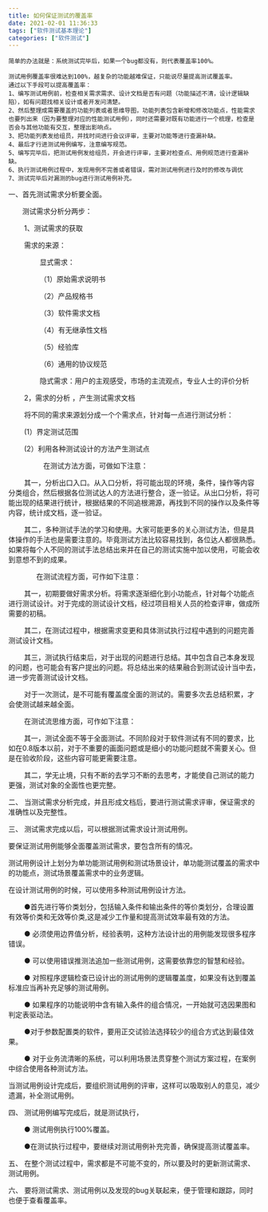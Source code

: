 ```yaml
---
title: 如何保证测试的覆盖率
date: 2021-02-01 11:36:33
tags: ["软件测试基本理论"]
categories: ["软件测试"]
---
```


```
简单的办法就是：系统测试完毕后，如果一个bug都没有，则代表覆盖率100%。

测试用例覆盖率很难达到100%，越复杂的功能越难保证，只能说尽量提高测试覆盖率。
通过以下手段可以提高覆盖率：
1、编写测试用例前，检查相关需求需求、设计文档是否有问题（功能描述不清，设计逻辑缺陷），如有问题找相关设计或者开发问清楚。
2、然后整理成需要覆盖的功能列表或者思维导图，功能列表包含新增和修改功能点，性能需求也要列出来（因为要整理对应的性能测试用例），同时还需要对既有功能进行一个梳理，检查是否会与其他功能有交互，整理出影响点。
3、把功能列表发给组员，并找时间进行会议评审，主要对功能等进行查漏补缺。
4、最后才行进测试用例编写，注意编写规范。
5、编写完毕后，把测试用例发给组员，开会进行评审，主要对检查点、用例规范进行查漏补缺。
6、执行测试用例过程中，发现用例不完善或者错误，需对测试用例进行及时的修改与调优
7、测试完毕后对漏测的bug进行测试用例补充。
```
<!--more-->

一、首先测试需求分析要全面。

　　测试需求分析分两步：

&nbsp;&nbsp;&nbsp;&nbsp;&nbsp;&nbsp;&nbsp;&nbsp;1、测试需求的获取

&nbsp;&nbsp;&nbsp;&nbsp;&nbsp;&nbsp;&nbsp;&nbsp;需求的来源：

&nbsp;&nbsp;&nbsp;&nbsp;&nbsp;&nbsp;&nbsp;&nbsp;&nbsp;&nbsp;&nbsp;&nbsp;&nbsp;&nbsp;&nbsp;&nbsp;显式需求：

&nbsp;&nbsp;&nbsp;&nbsp;&nbsp;&nbsp;&nbsp;&nbsp;&nbsp;&nbsp;&nbsp;&nbsp;&nbsp;&nbsp;&nbsp;&nbsp;（1）原始需求说明书

&nbsp;&nbsp;&nbsp;&nbsp;&nbsp;&nbsp;&nbsp;&nbsp;&nbsp;&nbsp;&nbsp;&nbsp;&nbsp;&nbsp;&nbsp;&nbsp;（2）产品规格书

&nbsp;&nbsp;&nbsp;&nbsp;&nbsp;&nbsp;&nbsp;&nbsp;&nbsp;&nbsp;&nbsp;&nbsp;&nbsp;&nbsp;&nbsp;&nbsp;（3）软件需求文档

&nbsp;&nbsp;&nbsp;&nbsp;&nbsp;&nbsp;&nbsp;&nbsp;&nbsp;&nbsp;&nbsp;&nbsp;&nbsp;&nbsp;&nbsp;&nbsp;（4）有无继承性文档

&nbsp;&nbsp;&nbsp;&nbsp;&nbsp;&nbsp;&nbsp;&nbsp;&nbsp;&nbsp;&nbsp;&nbsp;&nbsp;&nbsp;&nbsp;&nbsp;（5）经验库

&nbsp;&nbsp;&nbsp;&nbsp;&nbsp;&nbsp;&nbsp;&nbsp;&nbsp;&nbsp;&nbsp;&nbsp;&nbsp;&nbsp;&nbsp;&nbsp;（6）通用的协议规范

&nbsp;&nbsp;&nbsp;&nbsp;&nbsp;&nbsp;&nbsp;&nbsp;&nbsp;&nbsp;&nbsp;&nbsp;&nbsp;&nbsp;&nbsp;&nbsp;隐式需求：用户的主观感受，市场的主流观点，专业人士的评价分析


&nbsp;&nbsp;&nbsp;&nbsp;&nbsp;&nbsp;&nbsp;&nbsp;2，需求的分析 ，产生测试需求文档

&nbsp;&nbsp;&nbsp;&nbsp;&nbsp;&nbsp;&nbsp;&nbsp;将不同的需求来源划分成一个个需求点，针对每一点进行测试分析：

&nbsp;&nbsp;&nbsp;&nbsp;&nbsp;&nbsp;&nbsp;&nbsp;(1）界定测试范围

&nbsp;&nbsp;&nbsp;&nbsp;&nbsp;&nbsp;&nbsp;&nbsp;(2）利用各种测试设计的方法产生测试点

　　　　　在测试方法方面，可做如下注意：

&nbsp;&nbsp;&nbsp;&nbsp;&nbsp;&nbsp;&nbsp;&nbsp;其一，分析出口入口。从入口分析，将可能出现的环境，条件，操作等内容分类组合，然后根据各位测试达人的方法进行整合，逐一验证。从出口分析，将可能出现的结果进行统计，根据结果的不同追根溯源，再找到不同的操作以及条件等内容，统计成文档，逐一验证。

&nbsp;&nbsp;&nbsp;&nbsp;&nbsp;&nbsp;&nbsp;&nbsp;其二，多种测试手法的学习和使用。大家可能更多的关心测试方法，但是具体操作的手法也是需要注意的。毕竟测试方法比较容易找到，各位达人都很熟悉。如果将每个人不同的测试手法总结出来并在自己的测试实施中加以使用，可能会收到意想不到的成果。

　　　　在测试流程方面，可作如下注意：

&nbsp;&nbsp;&nbsp;&nbsp;&nbsp;&nbsp;&nbsp;&nbsp;其一，初期要做好需求分析。将需求逐渐细化到小功能点，针对每个功能点进行测试设计。对于完成的测试设计文档，经过项目相关人员的检查评审，做成所需要的初稿。

&nbsp;&nbsp;&nbsp;&nbsp;&nbsp;&nbsp;&nbsp;&nbsp;其二，在测试过程中，根据需求变更和具体测试执行过程中遇到的问题完善测试设计文档。

&nbsp;&nbsp;&nbsp;&nbsp;&nbsp;&nbsp;&nbsp;&nbsp;其三，测试执行结束后，对于出现的问题进行总结。其中包含自己本身发现的问题，也可能会有客户提出的问题。将总结出来的结果融合到测试设计当中去，进一步完善测试设计文档。

&nbsp;&nbsp;&nbsp;&nbsp;&nbsp;&nbsp;&nbsp;&nbsp;对于一次测试，是不可能有覆盖度全面的测试的。需要多次去总结积累，才会使测试越来越全面。

&nbsp;&nbsp;&nbsp;&nbsp;&nbsp;&nbsp;&nbsp;&nbsp;在测试流思维方面，可作如下注意：

&nbsp;&nbsp;&nbsp;&nbsp;&nbsp;&nbsp;&nbsp;&nbsp;其一，测试全面不等于全面测试。不同阶段对于软件测试有不同的要求，比如在0.8版本以前，对于不重要的画面问题或是细小的功能问题就不需要关心。但是在验收阶段，这些内容可能更需要注意。

&nbsp;&nbsp;&nbsp;&nbsp;&nbsp;&nbsp;&nbsp;&nbsp;其二，学无止境，只有不断的去学习不断的去思考，才能使自己测试的能力更强，测试对象的全面性也更完整。<br>

二、 当测试需求分析完成，并且形成文档后，要进行测试需求评审，保证需求的准确性以及完整性。<br>

三、 测试需求完成以后，可以根据测试需求设计测试用例。

要保证测试用例能够全面覆盖测试需求，要包含所有的情况。

测试用例设计上划分为单功能测试用例和测试场景设计，单功能测试覆盖的需求中的功能点，测试场景覆盖需求中的业务逻辑。

在设计测试用例的时候，可以使用多种测试用例设计方法。

&nbsp;&nbsp;&nbsp;&nbsp;&nbsp;&nbsp;&nbsp;&nbsp;●首先进行等价类划分，包括输入条件和输出条件的等价类划分，合理设置有效等价类和无效等价类,这是减少工作量和提高测试效率最有效的方法。

&nbsp;&nbsp;&nbsp;&nbsp;&nbsp;&nbsp;&nbsp;&nbsp;● 必须使用边界值分析，经验表明，这种方法设计出的用例能发现很多程序错误。

&nbsp;&nbsp;&nbsp;&nbsp;&nbsp;&nbsp;&nbsp;&nbsp;● 可以使用错误推测法追加一些测试用例，这需要依靠您的智慧和经验。

&nbsp;&nbsp;&nbsp;&nbsp;&nbsp;&nbsp;&nbsp;&nbsp;● 对照程序逻辑检查已设计出的测试用例的逻辑覆盖度，如果没有达到覆盖标准应当再补充足够的测试用例。

&nbsp;&nbsp;&nbsp;&nbsp;&nbsp;&nbsp;&nbsp;&nbsp;● 如果程序的功能说明中含有输入条件的组合情况，一开始就可选因果图和判定表驱动法。

&nbsp;&nbsp;&nbsp;&nbsp;&nbsp;&nbsp;&nbsp;&nbsp;●对于参数配置类的软件，要用正交试验法选择较少的组合方式达到最佳效果。

&nbsp;&nbsp;&nbsp;&nbsp;&nbsp;&nbsp;&nbsp;&nbsp;● 对于业务流清晰的系统，可以利用场景法贯穿整个测试方案过程，在案例中综合使用各种测试方法。

当测试用例设计完成后，要组织测试用例的评审，这样可以吸取别人的意见，减少遗漏，补全测试用例。<br>

四、 测试用例编写完成后，就是测试执行，

&nbsp;&nbsp;&nbsp;&nbsp;&nbsp;&nbsp;&nbsp;&nbsp;● 测试用例执行100%覆盖。

&nbsp;&nbsp;&nbsp;&nbsp;&nbsp;&nbsp;&nbsp;&nbsp;●在测试执行过程中，要继续对测试用例补充完善，确保提高测试覆盖率。<br>

五、 在整个测试过程中，需求都是不可能不变的，所以要及时的更新测试需求、测试用例。<br>

六、 要将测试需求、测试用例以及发现的bug关联起来，便于管理和跟踪，同时也便于查看覆盖率。
